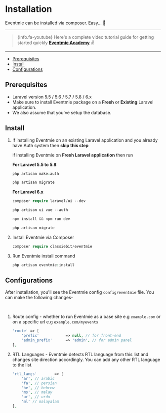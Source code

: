 # Installation

Eventmie can be installed via composer. Easy... 🍻

---

> {info.fa-youtube} Here's a complete video tutorial guide for getting started quickly **[Eventmie Academy](https://classiebit.com/academy/eventmie/getting-started)** ✌️

---

- [Prerequisites](#Prerequisites)
- [Install](#Install)
- [Configurations](#Configurations)


<a name="Prerequisites"></a>
## Prerequisites

* Laravel version 5.5 / 5.6 / 5.7 / 5.8 / 6.x
* Make sure to install Eventmie package on a **Fresh** or **Existing** Laravel application. 
* We also assume that you've setup the database.


<a name="Install"></a>
## Install

1. If installing Eventmie on an existing Laravel application and you already have Auth system then **skip this step**

    if installing Eventmie on **Fresh Laravel application** then run 

    **For Laravel 5.5 to 5.8**

    ```php
    php artisan make:auth

    php artisan migrate
    ```

    **For Laravel 6.x**

    ```php
    composer require laravel/ui --dev

    php artisan ui vue --auth

    npm install && npm run dev

    php artisan migrate
    ```

2. Install Eventmie via Composer

    ```php
    composer require classiebit/eventmie
    ```

3. Run Eventmie install command

    ```php
    php artisan eventmie:install
    ```


<a name="Configurations"></a>
## Configurations

After installation, you'll see the Eventmie config `config/eventmie` file. You can make the following changes-

<br>

1. Route config - whether to run Eventmie as a base site e.g `example.com` or on a specific url e.g `example.com/myevents`

    ```php
    'route' => [
        'prefix'            => null, // for front-end
        'admin_prefix'      => 'admin', // for admin panel
    ],
    ```



2. RTL Languages - Eventmie detects RTL language from this list and changes site direction accordingly. You can add any other RTL language to the list.

    ```php
    'rtl_langs'        => [
        'ar', // arabic
        'fa', // persian
        'he', // hebrew
        'ms', // malay
        'ur', // urdu
        'ml' // malayalam
    ],
    ```